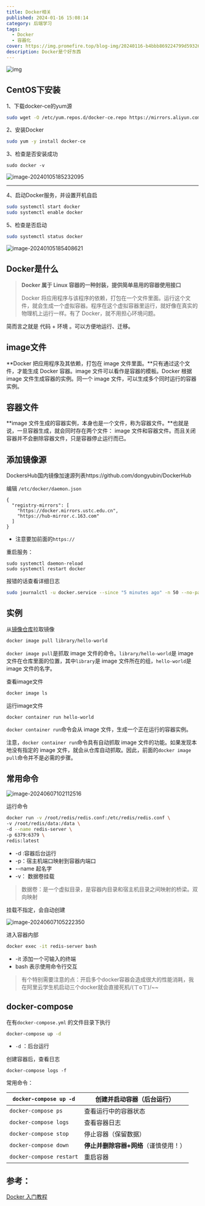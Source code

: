 ```yaml
---
title: Docker相关
published: 2024-01-16 15:08:14
category: 后端学习
tags:
  - Docker
  - 容器化
cover: https://img.promefire.top/blog-img/20240116-b4bbb869224799d59326ffa6f48b3949.png
description: Docker是个好东西
---
```





![img](https://img.promefire.top/blog-img/20240116-b4bbb869224799d59326ffa6f48b3949.png)

## CentOS下安装

1、下载docker-ce的yum源

```sh
sudo wget -O /etc/yum.repos.d/docker-ce.repo https://mirrors.aliyun.com/docker-ce/linux/centos/docker-ce.repo
```

2、安装Docker

```sh
sudo yum -y install docker-ce
```

3、检查是否安装成功

```
sudo docker -v
```

![image-20240105185232095](https://img.promefire.top/blog-img/20240116-262d8f65031ff1f77a30c1d11147f7ed.png)





---

4、启动Docker服务，并设置开机自启

```sh
sudo systemctl start docker
sudo systemctl enable docker
```

5、检查是否启动

```sh
sudo systemctl status docker
```

![image-20240105185408621](https://img.promefire.top/blog-img/20240116-5d742c3d284c9587400c349badca43f8.png)



## Docker是什么

> **Docker 属于 Linux 容器的一种封装，提供简单易用的容器使用接口**
>
> Docker 将应用程序与该程序的依赖，打包在一个文件里面。运行这个文件，就会生成一个虚拟容器。程序在这个虚拟容器里运行，就好像在真实的物理机上运行一样。有了 Docker，就不用担心环境问题。

简而言之就是 代码 + 环境 。可以方便地运行、迁移。



## image文件

**Docker 把应用程序及其依赖，打包在 image 文件里面。**只有通过这个文件，才能生成 Docker 容器。image 文件可以看作是容器的模板。Docker 根据 image 文件生成容器的实例。同一个 image 文件，可以生成多个同时运行的容器实例。

## 容器文件

**image 文件生成的容器实例，本身也是一个文件，称为容器文件。**也就是说，一旦容器生成，就会同时存在两个文件： image 文件和容器文件。而且关闭容器并不会删除容器文件，只是容器停止运行而已。

## 添加镜像源

DockersHub国内镜像加速源列表https://github.com/dongyubin/DockerHub

编辑 `/etc/docker/daemon.json` 

```
{
  "registry-mirrors": [
    "https://docker.mirrors.ustc.edu.cn",
    "https://hub-mirror.c.163.com"
  ]
}
```

* 注意要加前面的`https://` 

重启服务：

```
sudo systemctl daemon-reload
sudo systemctl restart docker
```

报错的话查看详细日志

```bash
sudo journalctl -u docker.service --since "5 minutes ago" -n 50 --no-pager
```



## 实例

从[镜像仓库](https://hub.docker.com/u/library)拉取镜像

```sh
docker image pull library/hello-world
```

`docker image pull`是抓取 image 文件的命令。`library/hello-world`是 image 文件在仓库里面的位置，其中`library`是 image 文件所在的组，`hello-world`是 image 文件的名字。



查看image文件

```sh
docker image ls
```



运行image文件

```
docker container run hello-world
```

`docker container run`命令会从 image 文件，生成一个正在运行的容器实例。

注意，`docker container run`命令具有自动抓取 image 文件的功能。如果发现本地没有指定的 image 文件，就会从仓库自动抓取。因此，前面的`docker image pull`命令并不是必需的步骤。





## 常用命令

![image-20240607102112516](https://img.promefire.top/blog-img/20240607-fe718107f6acdd72587af484303c4d96.png)



运行命令

```sh
docker run -v /root/redis/redis.conf:/etc/redis/redis.conf \
-v /root/redis/data:/data \
-d --name redis-server \
-p 6379:6379 \
redis:latest 
```

* -d :容器后台运行
* -p：宿主机端口映射到容器内端口
* --name 起名字
* -v： 数据卷挂载

> 数据卷：是一个虚拟目录，是容器内目录和宿主机目录之间映射的桥梁。双向映射

挂载不指定，会自动创建

![image-20240607105222350](https://img.promefire.top/blog-img/20240607-5b5242507a7a76410c8daf080633f71d.png)



进入容器内部

```sh
docker exec -it redis-server bash
```

* -it 添加一个可输入的终端
* bash 表示使用命令行交互



> 有个特别需要注意的点：开启多个docker容器会造成很大的性能消耗，我在阿里云学生机启动三个docker就会直接死机/(ㄒoㄒ)/~~





## docker-compose

在有`docker-compose.yml` 的文件目录下执行

```bash
docker-compose up -d 
```

* `-d` ：后台运行

创建容器后，查看日志

```
docker-compose logs -f
```

常用命令：

| `docker-compose up -d`   | 创建并启动容器（后台运行）            |
| ------------------------ | ------------------------------------- |
| `docker-compose ps`      | 查看运行中的容器状态                  |
| `docker-compose logs`    | 查看容器日志                          |
| `docker-compose stop`    | 停止容器（保留数据）                  |
| `docker-compose down`    | **停止并删除容器+网络**（谨慎使用！） |
| `docker-compose restart` | 重启容器                              |







## 参考：

[Docker 入门教程](https://ruanyifeng.com/blog/2018/02/docker-tutorial.html)

